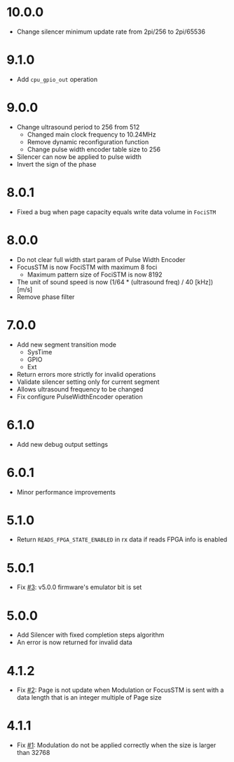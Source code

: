 # 10.0.0

- Change silencer minimum update rate from 2pi/256 to 2pi/65536

# 9.1.0

- Add `cpu_gpio_out` operation

# 9.0.0

- Change ultrasound period to 256 from 512
    - Changed main clock frequency to 10.24MHz
    - Remove dynamic reconfiguration function
    - Change pulse width encoder table size to 256
- Silencer can now be applied to pulse width
- Invert the sign of the phase

# 8.0.1

- Fixed a bug when page capacity equals write data volume in `FociSTM`

# 8.0.0

- Do not clear full width start param of Pulse Width Encoder
- FocusSTM is now FociSTM with maximum 8 foci
    - Maximum pattern size of FociSTM is now 8192
- The unit of sound speed is now (1/64 * (ultrasound freq) / 40 [kHz]) [m/s]
- Remove phase filter

# 7.0.0

- Add new segment transition mode
    - SysTime
    - GPIO
    - Ext
- Return errors more strictly for invalid operations
- Validate silencer setting only for current segment
- Allows ultrasound frequency to be changed
- Fix configure PulseWidthEncoder operation

# 6.1.0

- Add new debug output settings

# 6.0.1

- Minor performance improvements

# 5.1.0

- Return `READS_FPGA_STATE_ENABLED` in rx data if reads FPGA info is enabled

# 5.0.1

- Fix [#3](https://github.com/shinolab/autd3-firmware/issues/3): v5.0.0 firmware's emulator bit is set

# 5.0.0

- Add Silencer with fixed completion steps algorithm
- An error is now returned for invalid data

# 4.1.2

- Fix [#2](https://github.com/shinolab/autd3-firmware/issues/2): Page is not update when Modulation or FocusSTM is sent with a data length that is an integer multiple of Page size

# 4.1.1

- Fix [#1](https://github.com/shinolab/autd3-firmware/issues/1): Modulation do not be applied correctly when the size is larger than 32768
